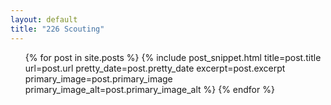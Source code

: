```yaml
---
layout: default
title: "226 Scouting"
---
```


<ul>
{% for post in site.posts %}
{% include post_snippet.html 
    title=post.title 
    url=post.url 
    pretty_date=post.pretty_date 
    excerpt=post.excerpt
    primary_image=post.primary_image
    primary_image_alt=post.primary_image_alt
%}
{% endfor %}

</ul>
